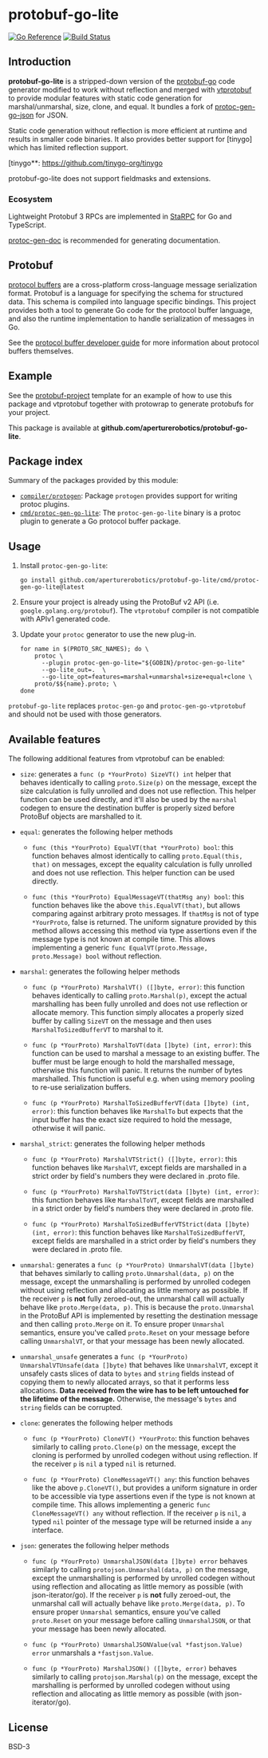 # protobuf-go-lite

[![Go Reference](https://pkg.go.dev/badge/github.com/aperturerobotics/protobuf-go-lite.svg)](https://pkg.go.dev/github.com/aperturerobotics/protobuf-go-lite)
[![Build Status](https://travis-ci.org/protocolbuffers/protobuf-go.svg?branch=master)](https://travis-ci.org/protocolbuffers/protobuf-go)

## Introduction

**protobuf-go-lite** is a stripped-down version of the [protobuf-go] code
generator modified to work without reflection and merged with [vtprotobuf] to
provide modular features with static code generation for marshal/unmarshal,
size, clone, and equal. It bundles a fork of [protoc-gen-go-json] for JSON.

[protobuf-go]: https://github.com/protocolbuffers/protobuf-go
[vtprotobuf]: https://github.com/planetscale/vtprotobuf
[protoc-gen-go-json]: https://github.com/TheThingsIndustries/protoc-gen-go-json

Static code generation without reflection is more efficient at runtime and
results in smaller code binaries. It also provides better support for [tinygo]
which has limited reflection support.

[tinygo**: https://github.com/tinygo-org/tinygo

protobuf-go-lite does not support fieldmasks and extensions.

### Ecosystem

Lightweight Protobuf 3 RPCs are implemented in [StaRPC] for Go and TypeScript.

[StaRPC]: https://github.com/aperturerobotics/starpc

[protoc-gen-doc] is recommended for generating documentation.

[protoc-gen-doc]: https://github.com/pseudomuto/protoc-gen-doc

## Protobuf

[protocol buffers](https://protobuf.dev) are a cross-platform cross-language
message serialization format. Protobuf is a language for specifying the schema
for structured data. This schema is compiled into language specific bindings.
This project provides both a tool to generate Go code for the protocol buffer
language, and also the runtime implementation to handle serialization of
messages in Go.

See the [protocol buffer developer guide](https://protobuf.dev/overview) for
more information about protocol buffers themselves.

## Example

See the [protobuf-project](https://github.com/aperturerobotics/protobuf-project)
template for an example of how to use this package and vtprotobuf together with
protowrap to generate protobufs for your project.

This package is available at **github.com/aperturerobotics/protobuf-go-lite**.

## Package index

Summary of the packages provided by this module:

*   [`compiler/protogen`](https://pkg.go.dev/github.com/aperturerobotics/protobuf-go-lite/compiler/protogen):
    Package `protogen` provides support for writing protoc plugins.
*   [`cmd/protoc-gen-go-lite`](https://pkg.go.dev/github.com/aperturerobotics/protobuf-go-lite/cmd/protoc-gen-go-lite):
    The `protoc-gen-go-lite` binary is a protoc plugin to generate a Go protocol
    buffer package.

## Usage

1. Install `protoc-gen-go-lite`:

    ```
    go install github.com/aperturerobotics/protobuf-go-lite/cmd/protoc-gen-go-lite@latest
    ```

2. Ensure your project is already using the ProtoBuf v2 API (i.e. `google.golang.org/protobuf`). The `vtprotobuf` compiler is not compatible with APIv1 generated code.

3. Update your `protoc` generator to use the new plug-in.

    ```
    for name in $(PROTO_SRC_NAMES); do \
        protoc \
          --plugin protoc-gen-go-lite="${GOBIN}/protoc-gen-go-lite"
          --go-lite_out=.  \
          --go-lite_opt=features=marshal+unmarshal+size+equal+clone \
        proto/$${name}.proto; \
    done
    ```

`protobuf-go-lite` replaces `protoc-gen-go` and `protoc-gen-go-vtprotobuf` and should not be used with those generators.

## Available features

The following additional features from vtprotobuf can be enabled:

- `size`: generates a `func (p *YourProto) SizeVT() int` helper that behaves identically to calling `proto.Size(p)` on the message, except the size calculation is fully unrolled and does not use reflection. This helper function can be used directly, and it'll also be used by the `marshal` codegen to ensure the destination buffer is properly sized before ProtoBuf objects are marshalled to it.

- `equal`: generates the following helper methods

    - `func (this *YourProto) EqualVT(that *YourProto) bool`: this function behaves almost identically to calling `proto.Equal(this, that)` on messages, except the equality calculation is fully unrolled and does not use reflection. This helper function can be used directly.

    - `func (this *YourProto) EqualMessageVT(thatMsg any) bool`: this function behaves like the above `this.EqualVT(that)`, but allows comparing against arbitrary proto messages. If `thatMsg` is not of type `*YourProto`, false is returned. The uniform signature provided by this method allows accessing this method via type assertions even if the message type is not known at compile time. This allows implementing a generic `func EqualVT(proto.Message, proto.Message) bool` without reflection.

- `marshal`: generates the following helper methods

    - `func (p *YourProto) MarshalVT() ([]byte, error)`: this function behaves identically to calling `proto.Marshal(p)`, except the actual marshalling has been fully unrolled and does not use reflection or allocate memory. This function simply allocates a properly sized buffer by calling `SizeVT` on the message and then uses `MarshalToSizedBufferVT` to marshal to it.

    - `func (p *YourProto) MarshalToVT(data []byte) (int, error)`: this function can be used to marshal a message to an existing buffer. The buffer must be large enough to hold the marshalled message, otherwise this function will panic. It returns the number of bytes marshalled. This function is useful e.g. when using memory pooling to re-use serialization buffers.

    - `func (p *YourProto) MarshalToSizedBufferVT(data []byte) (int, error)`: this function behaves like `MarshalTo` but expects that the input buffer has the exact size required to hold the message, otherwise it will panic.

- `marshal_strict`: generates the following helper methods

    - `func (p *YourProto) MarshalVTStrict() ([]byte, error)`: this function behaves like `MarshalVT`, except fields are marshalled in a strict order by field's numbers they were declared in .proto file.

    - `func (p *YourProto) MarshalToVTStrict(data []byte) (int, error)`: this function behaves like `MarshalToVT`, except fields are marshalled in a strict order by field's numbers they were declared in .proto file.

    - `func (p *YourProto) MarshalToSizedBufferVTStrict(data []byte) (int, error)`: this function behaves like `MarshalToSizedBufferVT`, except fields are marshalled in a strict order by field's numbers they were declared in .proto file.


- `unmarshal`: generates a `func (p *YourProto) UnmarshalVT(data []byte)` that behaves similarly to calling `proto.Unmarshal(data, p)` on the message, except the unmarshalling is performed by unrolled codegen without using reflection and allocating as little memory as possible. If the receiver `p` is **not** fully zeroed-out, the unmarshal call will actually behave like `proto.Merge(data, p)`. This is because the `proto.Unmarshal` in the ProtoBuf API is implemented by resetting the destination message and then calling `proto.Merge` on it. To ensure proper `Unmarshal` semantics, ensure you've called `proto.Reset` on your message before calling `UnmarshalVT`, or that your message has been newly allocated.

- `unmarshal_unsafe` generates a `func (p *YourProto) UnmarshalVTUnsafe(data []byte)` that behaves like `UnmarshalVT`, except it unsafely casts slices of data to `bytes` and `string` fields instead of copying them to newly allocated arrays, so that it performs less allocations. **Data received from the wire has to be left untouched for the lifetime of the message.** Otherwise, the message's `bytes` and `string` fields can be corrupted.

- `clone`: generates the following helper methods

    - `func (p *YourProto) CloneVT() *YourProto`: this function behaves similarly to calling `proto.Clone(p)` on the message, except the cloning is performed by unrolled codegen without using reflection. If the receiver `p` is `nil` a typed `nil` is returned.

    - `func (p *YourProto) CloneMessageVT() any`: this function behaves like the above `p.CloneVT()`, but provides a uniform signature in order to be accessible via type assertions even if the type is not known at compile time. This allows implementing a generic `func CloneMessageVT() any` without reflection. If the receiver `p` is `nil`, a typed `nil` pointer of the message type will be returned inside a `any` interface.

- `json`: generates the following helper methods

    - `func (p *YourProto) UnmarshalJSON(data []byte) error` behaves similarly to calling `protojson.Unmarshal(data, p)` on the message, except the unmarshalling is performed by unrolled codegen without using reflection and allocating as little memory as possible (with json-iterator/go). If the receiver `p` is **not** fully zeroed-out, the unmarshal call will actually behave like `proto.Merge(data, p)`. To ensure proper `Unmarshal` semantics, ensure you've called `proto.Reset` on your message before calling `UnmarshalJSON`, or that your message has been newly allocated.

    - `func (p *YourProto) UnmarshalJSONValue(val *fastjson.Value) error` unmarshals a `*fastjson.Value`.

    - `func (p *YourProto) MarshalJSON() ([]byte, error)` behaves similarly to calling `protojson.Marshal(p)` on the message, except the marshalling is performed by unrolled codegen without using reflection and allocating as little memory as possible (with json-iterator/go).

## License

BSD-3
